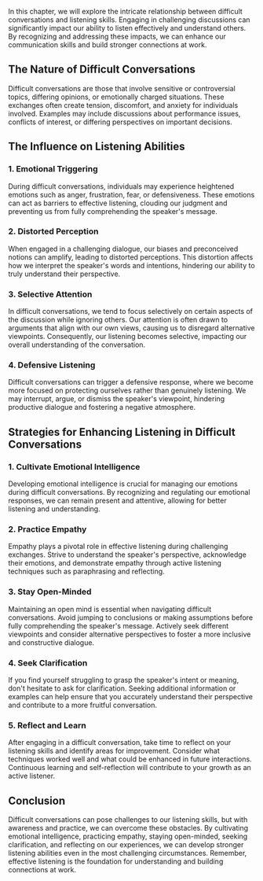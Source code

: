 
In this chapter, we will explore the intricate relationship between difficult conversations and listening skills. Engaging in challenging discussions can significantly impact our ability to listen effectively and understand others. By recognizing and addressing these impacts, we can enhance our communication skills and build stronger connections at work.

The Nature of Difficult Conversations
-------------------------------------

Difficult conversations are those that involve sensitive or controversial topics, differing opinions, or emotionally charged situations. These exchanges often create tension, discomfort, and anxiety for individuals involved. Examples may include discussions about performance issues, conflicts of interest, or differing perspectives on important decisions.

The Influence on Listening Abilities
------------------------------------

### 1. Emotional Triggering

During difficult conversations, individuals may experience heightened emotions such as anger, frustration, fear, or defensiveness. These emotions can act as barriers to effective listening, clouding our judgment and preventing us from fully comprehending the speaker's message.

### 2. Distorted Perception

When engaged in a challenging dialogue, our biases and preconceived notions can amplify, leading to distorted perceptions. This distortion affects how we interpret the speaker's words and intentions, hindering our ability to truly understand their perspective.

### 3. Selective Attention

In difficult conversations, we tend to focus selectively on certain aspects of the discussion while ignoring others. Our attention is often drawn to arguments that align with our own views, causing us to disregard alternative viewpoints. Consequently, our listening becomes selective, impacting our overall understanding of the conversation.

### 4. Defensive Listening

Difficult conversations can trigger a defensive response, where we become more focused on protecting ourselves rather than genuinely listening. We may interrupt, argue, or dismiss the speaker's viewpoint, hindering productive dialogue and fostering a negative atmosphere.

Strategies for Enhancing Listening in Difficult Conversations
-------------------------------------------------------------

### 1. Cultivate Emotional Intelligence

Developing emotional intelligence is crucial for managing our emotions during difficult conversations. By recognizing and regulating our emotional responses, we can remain present and attentive, allowing for better listening and understanding.

### 2. Practice Empathy

Empathy plays a pivotal role in effective listening during challenging exchanges. Strive to understand the speaker's perspective, acknowledge their emotions, and demonstrate empathy through active listening techniques such as paraphrasing and reflecting.

### 3. Stay Open-Minded

Maintaining an open mind is essential when navigating difficult conversations. Avoid jumping to conclusions or making assumptions before fully comprehending the speaker's message. Actively seek different viewpoints and consider alternative perspectives to foster a more inclusive and constructive dialogue.

### 4. Seek Clarification

If you find yourself struggling to grasp the speaker's intent or meaning, don't hesitate to ask for clarification. Seeking additional information or examples can help ensure that you accurately understand their perspective and contribute to a more fruitful conversation.

### 5. Reflect and Learn

After engaging in a difficult conversation, take time to reflect on your listening skills and identify areas for improvement. Consider what techniques worked well and what could be enhanced in future interactions. Continuous learning and self-reflection will contribute to your growth as an active listener.

Conclusion
----------

Difficult conversations can pose challenges to our listening skills, but with awareness and practice, we can overcome these obstacles. By cultivating emotional intelligence, practicing empathy, staying open-minded, seeking clarification, and reflecting on our experiences, we can develop stronger listening abilities even in the most challenging circumstances. Remember, effective listening is the foundation for understanding and building connections at work.
